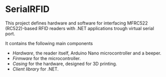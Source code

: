 # SerialRFID
This project defines hardware and software for interfacing MFRC522 (RC522)-based RFID readers with .NET applications trough virtual serial port.

It contains the following main components

* *Hardware*, the reader itself, Arduino Nano microcontroller and a beeper.
* *Firmware* for the microcontroller.
* *Casing* for the hardware, designed for 3D printing.
* *Client library* for .NET.